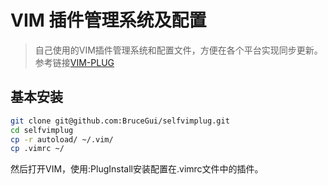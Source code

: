 # VIM 插件管理系统及配置
> 自己使用的VIM插件管理系统和配置文件，方便在各个平台实现同步更新。参考链接[VIM-PLUG](https://github.com/junegunn/vim-plug)


## 基本安装

```bash
git clone git@github.com:BruceGui/selfvimplug.git
cd selfvimplug
cp -r autoload/ ~/.vim/
cp .vimrc ~/
```

然后打开VIM，使用:PlugInstall安装配置在.vimrc文件中的插件。
